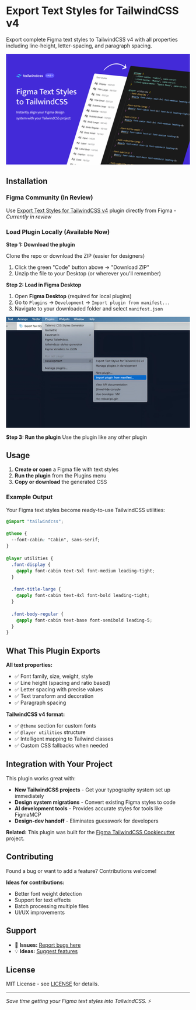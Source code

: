 # Export Text Styles for TailwindCSS v4
Export complete Figma text styles to TailwindCSS v4 with all properties including line-height, letter-spacing, and paragraph spacing.

![Figma Text Styles to TailwindCSS](docs/images/plugin-hero.png)


## Installation

### Figma Community (In Review)
Use [Export Text Styles for TailwindCSS v4](https://www.figma.com/community/plugin/1531407977615884339/export-text-styles-for-tailwindcss-v4) plugin directly from Figma - *Currently in review*

### Load Plugin Locally (Available Now)

**Step 1: Download the plugin**

Clone the repo or download the ZIP (easier for designers)
1. Click the green "Code" button above → "Download ZIP"
2. Unzip the file to your Desktop (or wherever you'll remember)

**Step 2: Load in Figma Desktop**

1. Open **Figma Desktop** (required for local plugins)
2. Go to `Plugins` → `Development` → `Import plugin from manifest...`
3. Navigate to your downloaded folder and select `manifest.json`

![Installation Step 1](docs/images/install-step-1.png)

**Step 3: Run the plugin**
Use the plugin like any other plugin

## Usage

1. **Create or open** a Figma file with text styles
2. **Run the plugin** from the Plugins menu
3. **Copy or download** the generated CSS

### Example Output

Your Figma text styles become ready-to-use TailwindCSS utilities:

```css
@import "tailwindcss";

@theme {
  --font-cabin: "Cabin", sans-serif;
}

@layer utilities {
  .font-display {
    @apply font-cabin text-5xl font-medium leading-tight;
  }
  
  .font-title-large {
    @apply font-cabin text-4xl font-bold leading-tight;
  }
  
  .font-body-regular {
    @apply font-cabin text-base font-semibold leading-5;
  }
}
```

## What This Plugin Exports

**All text properties:**
- ✅ Font family, size, weight, style
- ✅ Line height (spacing and ratio based)
- ✅ Letter spacing with precise values
- ✅ Text transform and decoration
- ✅ Paragraph spacing

**TailwindCSS v4 format:**
- ✅ `@theme` section for custom fonts
- ✅ `@layer utilities` structure
- ✅ Intelligent mapping to Tailwind classes
- ✅ Custom CSS fallbacks when needed

## Integration with Your Project

This plugin works great with:
- **New TailwindCSS projects** - Get your typography system set up immediately
- **Design system migrations** - Convert existing Figma styles to code
- **AI development tools** - Provides accurate styles for tools like FigmaMCP
- **Design-dev handoff** - Eliminates guesswork for developers

**Related:** This plugin was built for the [Figma TailwindCSS Cookiecutter](https://github.com/alfrankl1/figma-tailwind-cookiecutter) project.

## Contributing

Found a bug or want to add a feature? Contributions welcome!

**Ideas for contributions:**
- Better font weight detection
- Support for text effects
- Batch processing multiple files
- UI/UX improvements

## Support

- 🐛 **Issues:** [Report bugs here](https://github.com/alfrankl1/figma-tailwind-text-styles/issues)
- 💡 **Ideas:** [Suggest features](https://github.com/alfrankl1/figma-tailwind-text-styles/discussions)

## License

MIT License - see [LICENSE](LICENSE) for details.

---

*Save time getting your Figma text styles into TailwindCSS.* ⚡
